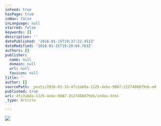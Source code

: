 ```yaml
---
inFeed: true
hasPage: true
inNav: false
inLanguage: null
starred: false
keywords: []
description: ''
datePublished: '2016-01-15T19:37:22.451Z'
dateModified: '2016-01-15T19:20:04.763Z'
authors: []
publisher:
  name: null
  domain: null
  url: null
  favicon: null
title: ''
author: []
sourcePath: _posts/2016-01-15-4fc2ab8a-1125-4ebe-9087-212748b879eb.md
published: true
url: 4fc2ab8a-1125-4ebe-9087-212748b879eb/index.html
_type: Article

---
```

![](https://the-grid-user-content.s3-us-west-2.amazonaws.com/1510f609-5940-41ef-b791-22b6f6a92e70.jpg)